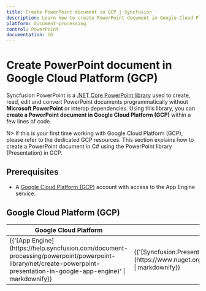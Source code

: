```yaml
--- 
title: Create PowerPoint document in GCP | Syncfusion 
description: Learn how to create PowerPoint document in Google Cloud Platform (GCP) using .NET Core PowerPoint library (Presentation) without Microsoft PowerPoint or interop dependencies. 
platform: document-processing
control: PowerPoint 
documentation: UG 
--- 
```


# Create PowerPoint document in Google Cloud Platform (GCP)

Syncfusion PowerPoint is a [.NET Core PowerPoint library](https://www.syncfusion.com/document-processing/powerpoint-framework/net-core) used to create, read, edit and convert PowerPoint documents programmatically without **Microsoft PowerPoint** or interop dependencies. Using this library, you can **create a PowerPoint document in Google Cloud Platform (GCP)** within a few lines of code.

N> If this is your first time working with Google Cloud Platform (GCP), please refer to the dedicated GCP resources. This section explains how to create a PowerPoint document in C# using the PowerPoint library (Presentation) in GCP. 

## Prerequisites 

* A [Google Cloud Platform (GCP)](https://console.cloud.google.com/getting-started) account with access to the App Engine service.

## Google Cloud Platform (GCP)

<table>
<thead>
<tr>
<th>
Google Cloud Platform<br/></th><th>
NuGet package name<br/></th></tr></thead>
<tr>
<td>
{{'[App Engine](https://help.syncfusion.com/document-processing/powerpoint/powerpoint-library/net/create-powerpoint-presentation-in-google-app-engine)' | markdownify}}<br/></td><td>
{{'[Syncfusion.Presentation.Net.Core](https://www.nuget.org/packages/Syncfusion.Presentation.Net.Core)' | markdownify}}<br/>
</td></tr>
</table>